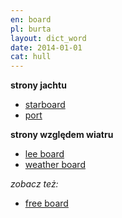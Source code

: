 ```yaml
---
en: board
pl: burta
layout: dict_word
date: 2014-01-01
cat: hull
---
```


**strony jachtu**

* [starboard](/dict/s/starboard.html)
* [port](/dict/p/port.html)

**strony względem wiatru**

* [lee board](/dict/l/lee-board.html)
* [weather board](/dict/w/weather-board.html)

*zobacz też:*

* [free board](/dict/f/free-board.html)